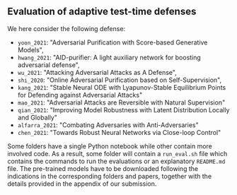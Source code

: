 ## Evaluation of adaptive test-time defenses

We here consider the following defense:
+ `yoon_2021`: "Adversarial Purification with Score-based Generative Models",
+ `hwang_2021`: "AID-purifier: A light auxiliary network for boosting adversarial defense",
+ `wu_2021`: "Attacking Adversarial Attacks as A Defense",
+ `shi_2020`: "Online Adversarial Purification based on Self-Supervision",
+ `kang_2021`: "Stable Neural ODE with Lyapunov-Stable Equilibrium Points for Defending against Adversarial Attacks"
+ `mao_2021`: "Adversarial Attacks are Reversible with Natural Supervision"
+ `qian_2021`: "Improving Model Robustness with Latent Distribution Locally and Globally"
+ `alfarra_2021`: "Combating Adversaries with Anti-Adversaries"
+ `chen_2021`: "Towards Robust Neural Networks via Close-loop Control"

Some folders have a single Python notebook while other contain more involved code.
As a result, some folder will contain a `run_eval.sh` file which contains the commands to run the evaluations or an explanatory `README.md` file.
The pre-trained models have to be downloaded following the indications in the corresponding folders and papers, 
together with the details provided in the appendix of our submission.